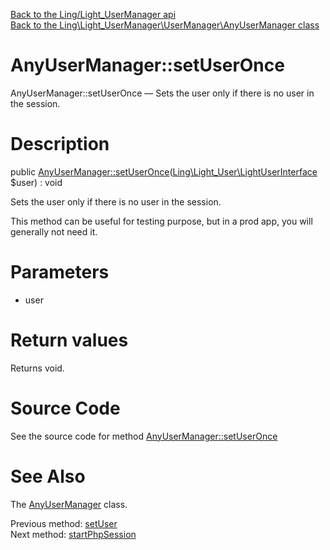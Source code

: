 [Back to the Ling/Light_UserManager api](https://github.com/lingtalfi/Light_UserManager/blob/master/doc/api/Ling/Light_UserManager.md)<br>
[Back to the Ling\Light_UserManager\UserManager\AnyUserManager class](https://github.com/lingtalfi/Light_UserManager/blob/master/doc/api/Ling/Light_UserManager/UserManager/AnyUserManager.md)


AnyUserManager::setUserOnce
================



AnyUserManager::setUserOnce — Sets the user only if there is no user in the session.




Description
================


public [AnyUserManager::setUserOnce](https://github.com/lingtalfi/Light_UserManager/blob/master/doc/api/Ling/Light_UserManager/UserManager/AnyUserManager/setUserOnce.md)([Ling\Light_User\LightUserInterface](https://github.com/lingtalfi/Light_User/blob/master/doc/api/Ling/Light_User/LightUserInterface.md) $user) : void




Sets the user only if there is no user in the session.

This method can be useful for testing purpose,
but in a prod app, you will generally not need it.




Parameters
================


- user

    


Return values
================

Returns void.








Source Code
===========
See the source code for method [AnyUserManager::setUserOnce](https://github.com/lingtalfi/Light_UserManager/blob/master/UserManager/AnyUserManager.php#L181-L187)


See Also
================

The [AnyUserManager](https://github.com/lingtalfi/Light_UserManager/blob/master/doc/api/Ling/Light_UserManager/UserManager/AnyUserManager.md) class.

Previous method: [setUser](https://github.com/lingtalfi/Light_UserManager/blob/master/doc/api/Ling/Light_UserManager/UserManager/AnyUserManager/setUser.md)<br>Next method: [startPhpSession](https://github.com/lingtalfi/Light_UserManager/blob/master/doc/api/Ling/Light_UserManager/UserManager/AnyUserManager/startPhpSession.md)<br>

